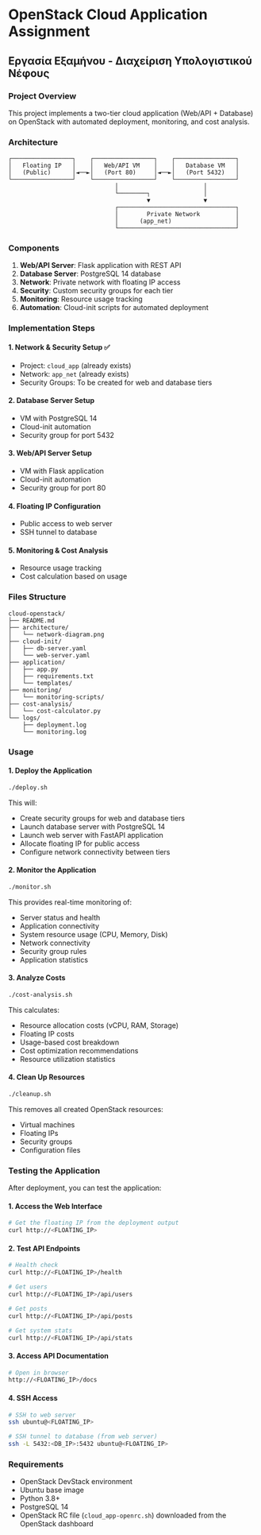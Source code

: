 # OpenStack Cloud Application Assignment

## Εργασία Εξαμήνου - Διαχείριση Υπολογιστικού Νέφους

### Project Overview
This project implements a two-tier cloud application (Web/API + Database) on OpenStack with automated deployment, monitoring, and cost analysis.

### Architecture
```
┌─────────────────┐    ┌─────────────────┐    ┌─────────────────┐
│   Floating IP   │    │   Web/API VM    │    │   Database VM   │
│   (Public)      │◄──►│   (Port 80)     │◄──►│   (Port 5432)   │
└─────────────────┘    └─────────────────┘    └─────────────────┘
                              │                        │
                              └────────┐               │
                                       ▼               ▼
                              ┌─────────────────────────────────┐
                              │        Private Network          │
                              │      (app_net)                  │
                              └─────────────────────────────────┘
```

### Components
1. **Web/API Server**: Flask application with REST API
2. **Database Server**: PostgreSQL 14 database
3. **Network**: Private network with floating IP access
4. **Security**: Custom security groups for each tier
5. **Monitoring**: Resource usage tracking
6. **Automation**: Cloud-init scripts for automated deployment

### Implementation Steps

#### 1. Network & Security Setup ✅
- Project: `cloud_app` (already exists)
- Network: `app_net` (already exists)
- Security Groups: To be created for web and database tiers

#### 2. Database Server Setup
- VM with PostgreSQL 14
- Cloud-init automation
- Security group for port 5432

#### 3. Web/API Server Setup
- VM with Flask application
- Cloud-init automation
- Security group for port 80

#### 4. Floating IP Configuration
- Public access to web server
- SSH tunnel to database

#### 5. Monitoring & Cost Analysis
- Resource usage tracking
- Cost calculation based on usage

### Files Structure
```
cloud-openstack/
├── README.md
├── architecture/
│   └── network-diagram.png
├── cloud-init/
│   ├── db-server.yaml
│   └── web-server.yaml
├── application/
│   ├── app.py
│   ├── requirements.txt
│   └── templates/
├── monitoring/
│   └── monitoring-scripts/
├── cost-analysis/
│   └── cost-calculator.py
└── logs/
    ├── deployment.log
    └── monitoring.log
```

### Usage

#### 1. Deploy the Application
```bash
./deploy.sh
```
This will:
- Create security groups for web and database tiers
- Launch database server with PostgreSQL 14
- Launch web server with FastAPI application
- Allocate floating IP for public access
- Configure network connectivity between tiers

#### 2. Monitor the Application
```bash
./monitor.sh
```
This provides real-time monitoring of:
- Server status and health
- Application connectivity
- System resource usage (CPU, Memory, Disk)
- Network connectivity
- Security group rules
- Application statistics

#### 3. Analyze Costs
```bash
./cost-analysis.sh
```
This calculates:
- Resource allocation costs (vCPU, RAM, Storage)
- Floating IP costs
- Usage-based cost breakdown
- Cost optimization recommendations
- Resource utilization statistics

#### 4. Clean Up Resources
```bash
./cleanup.sh
```
This removes all created OpenStack resources:
- Virtual machines
- Floating IPs
- Security groups
- Configuration files

### Testing the Application

After deployment, you can test the application:

#### 1. Access the Web Interface
```bash
# Get the floating IP from the deployment output
curl http://<FLOATING_IP>
```

#### 2. Test API Endpoints
```bash
# Health check
curl http://<FLOATING_IP>/health

# Get users
curl http://<FLOATING_IP>/api/users

# Get posts
curl http://<FLOATING_IP>/api/posts

# Get system stats
curl http://<FLOATING_IP>/api/stats
```

#### 3. Access API Documentation
```bash
# Open in browser
http://<FLOATING_IP>/docs
```

#### 4. SSH Access
```bash
# SSH to web server
ssh ubuntu@<FLOATING_IP>

# SSH tunnel to database (from web server)
ssh -L 5432:<DB_IP>:5432 ubuntu@<FLOATING_IP>
```

### Requirements
- OpenStack DevStack environment
- Ubuntu base image
- Python 3.8+
- PostgreSQL 14
- OpenStack RC file (`cloud_app-openrc.sh`) downloaded from the OpenStack dashboard 
